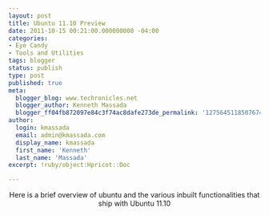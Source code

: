 ```yaml
---
layout: post
title: Ubuntu 11.10 Preview
date: 2011-10-15 00:21:00.000000000 -04:00
categories:
- Eye Candy
- Tools and Utilities
tags: blogger
status: publish
type: post
published: true
meta:
  blogger_blog: www.techronicles.net
  blogger_author: Kenneth Massada
  blogger_ff04fb872097e84c3f74ac8dafe273de_permalink: '1275645118507674320'
author:
  login: kmassada
  email: admin@kmassada.com
  display_name: kmassada
  first_name: 'Kenneth'
  last_name: 'Massada'
excerpt: !ruby/object:Hpricot::Doc

---
```

<div class="separator" style="clear:both;text-align:center;"></div>
<div class="separator" style="clear:both;text-align:center;">Here is a brief overview of ubuntu and the various inbuilt functionalities that ship with Ubuntu 11.10</div>
<div class="separator" style="clear:both;text-align:center;"></div>
<div class="separator" style="clear:both;text-align:center;"></div>
<p></p>
